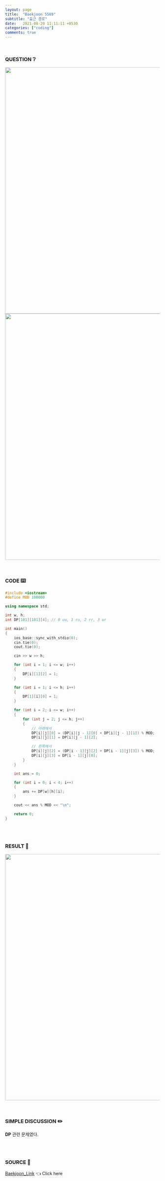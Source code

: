 ```yaml
---
layout: page
title:  "Baekjoon 5569"
subtitle: "출근 경로"
date:   2021-08-20 11:11:11 +0530
categories: ["coding"]
comments: true
---
```


<br>

### QUESTION ❔

<img src="{{ '/assets/baekjoon/5569.jpg' }}" style="width: 800px; height: auto; margin-left: auto; margin-right: auto; display: block;">
<img src="{{ '/assets/baekjoon/5569a.jpg' }}" style="width: 800px; height: auto; margin-left: auto; margin-right: auto; display: block;">  

<br>
<br>

### CODE ⌨️

```c++
#include <iostream>
#define MOD 100000

using namespace std;

int w, h;
int DP[101][101][4]; // 0 uu, 1 ru, 2 rr, 3 ur

int main()
{
	ios_base::sync_with_stdio(0);
	cin.tie(0);
	cout.tie(0);

	cin >> w >> h;

	for (int i = 1; i <= w; i++)
	{
		DP[i][1][2] = 1;
	}

	for (int i = 1; i <= h; i++)
	{
		DP[1][i][0] = 1;
	}

	for (int i = 2; i <= w; i++)
	{
		for (int j = 2; j <= h; j++)
		{
			// 아래에서
			DP[i][j][0] = (DP[i][j - 1][0] + DP[i][j - 1][1]) % MOD;
			DP[i][j][1] = DP[i][j - 1][2];

			// 왼쪽에서
			DP[i][j][2] = (DP[i - 1][j][2] + DP[i - 1][j][3]) % MOD;
			DP[i][j][3] = DP[i - 1][j][0];
		}
	}

	int ans = 0;

	for (int i = 0; i < 4; i++)
	{
		ans += DP[w][h][i];
	}

	cout << ans % MOD << "\n";

	return 0;
}
```  

<br>
<br>

### RESULT 💛

<img src="{{ '/assets/baekjoon/5569r.jpg' }}" style="width: 800px; height: auto; margin-left: auto; margin-right: auto; display: block;">  

<br>
<br>

### SIMPLE DISCUSSION ✏️

**DP** 관련 문제였다.  

<br>
<br>

### SOURCE 💎

[Baekjoon_Link][link] 👈 Click here  

<br>

<script src="https://utteranc.es/client.js"
        repo="DCherish/DCherish.github.io"
        issue-term="pathname"
        theme="boxy-light"
        crossorigin="anonymous"
        async>
</script>

[link]: https://www.acmicpc.net/problem/5569